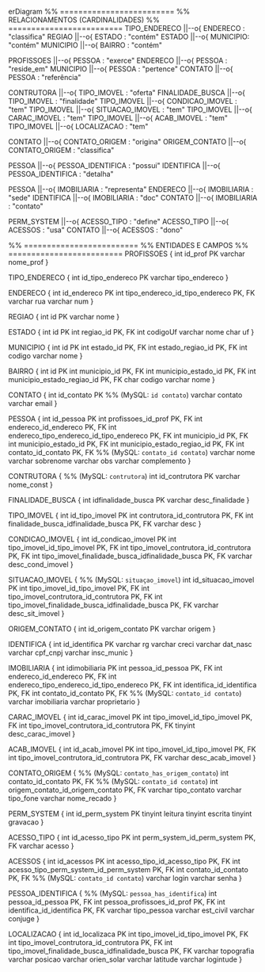 erDiagram
  %% =========================
  %% RELACIONAMENTOS (CARDINALIDADES)
  %% =========================
  TIPO_ENDERECO ||--o{ ENDERECO : "classifica"
  REGIAO        ||--o{ ESTADO   : "contém"
  ESTADO        ||--o{ MUNICIPIO: "contém"
  MUNICIPIO     ||--o{ BAIRRO   : "contém"

  PROFISSOES ||--o{ PESSOA      : "exerce"
  ENDERECO   ||--o{ PESSOA      : "reside_em"
  MUNICIPIO  ||--o{ PESSOA      : "pertence"
  CONTATO    ||--o{ PESSOA      : "referência"

  CONTRUTORA       ||--o{ TIPO_IMOVEL : "oferta"
  FINALIDADE_BUSCA ||--o{ TIPO_IMOVEL : "finalidade"
  TIPO_IMOVEL      ||--o{ CONDICAO_IMOVEL : "tem"
  TIPO_IMOVEL      ||--o{ SITUACAO_IMOVEL : "tem"
  TIPO_IMOVEL      ||--o{ CARAC_IMOVEL    : "tem"
  TIPO_IMOVEL      ||--o{ ACAB_IMOVEL     : "tem"
  TIPO_IMOVEL      ||--o{ LOCALIZACAO     : "tem"

  CONTATO         ||--o{ CONTATO_ORIGEM   : "origina"
  ORIGEM_CONTATO  ||--o{ CONTATO_ORIGEM   : "classifica"

  PESSOA     ||--o{ PESSOA_IDENTIFICA : "possui"
  IDENTIFICA ||--o{ PESSOA_IDENTIFICA : "detalha"

  PESSOA     ||--o{ IMOBILIARIA : "representa"
  ENDERECO   ||--o{ IMOBILIARIA : "sede"
  IDENTIFICA ||--o{ IMOBILIARIA : "doc"
  CONTATO    ||--o{ IMOBILIARIA : "contato"

  PERM_SYSTEM ||--o{ ACESSO_TIPO : "define"
  ACESSO_TIPO ||--o{ ACESSOS     : "usa"
  CONTATO     ||--o{ ACESSOS     : "dono"

  %% =========================
  %% ENTIDADES E CAMPOS
  %% =========================
  PROFISSOES {
    int id_prof PK
    varchar nome_prof
  }

  TIPO_ENDERECO {
    int id_tipo_endereco PK
    varchar tipo_endereco
  }

  ENDERECO {
    int id_endereco PK
    int tipo_endereco_id_tipo_endereco PK, FK
    varchar rua
    varchar num
  }

  REGIAO {
    int id PK
    varchar nome
  }

  ESTADO {
    int id PK
    int regiao_id PK, FK
    int codigoUf
    varchar nome
    char uf
  }

  MUNICIPIO {
    int id PK
    int estado_id PK, FK
    int estado_regiao_id PK, FK
    int codigo
    varchar nome
  }

  BAIRRO {
    int id PK
    int municipio_id PK, FK
    int municipio_estado_id PK, FK
    int municipio_estado_regiao_id PK, FK
    char codigo
    varchar nome
  }

  CONTATO {
    int id_contato PK  %% (MySQL: `id contato`)
    varchar contato
    varchar email
  }

  PESSOA {
    int id_pessoa PK
    int profissoes_id_prof PK, FK
    int endereco_id_endereco PK, FK
    int endereco_tipo_endereco_id_tipo_endereco PK, FK
    int municipio_id PK, FK
    int municipio_estado_id PK, FK
    int municipio_estado_regiao_id PK, FK
    int contato_id_contato PK, FK  %% (MySQL: `contato_id contato`)
    varchar nome
    varchar sobrenome
    varchar obs
    varchar complemento
  }

  CONTRUTORA {  %% (MySQL: `contrutora`)
    int id_contrutora PK
    varchar nome_const
  }

  FINALIDADE_BUSCA {
    int idfinalidade_busca PK
    varchar desc_finalidade
  }

  TIPO_IMOVEL {
    int id_tipo_imovel PK
    int contrutora_id_contrutora PK, FK
    int finalidade_busca_idfinalidade_busca PK, FK
    varchar desc
  }

  CONDICAO_IMOVEL {
    int id_condicao_imovel PK
    int tipo_imovel_id_tipo_imovel PK, FK
    int tipo_imovel_contrutora_id_contrutora PK, FK
    int tipo_imovel_finalidade_busca_idfinalidade_busca PK, FK
    varchar desc_cond_imovel
  }

  SITUACAO_IMOVEL {  %% (MySQL: `situaçao_imovel`)
    int id_situacao_imovel PK
    int tipo_imovel_id_tipo_imovel PK, FK
    int tipo_imovel_contrutora_id_contrutora PK, FK
    int tipo_imovel_finalidade_busca_idfinalidade_busca PK, FK
    varchar desc_sit_imovel
  }

  ORIGEM_CONTATO {
    int id_origem_contato PK
    varchar origem
  }

  IDENTIFICA {
    int id_identifica PK
    varchar rg
    varchar creci
    varchar dat_nasc
    varchar cpf_cnpj
    varchar insc_munic
  }

  IMOBILIARIA {
    int idimobiliaria PK
    int pessoa_id_pessoa PK, FK
    int endereco_id_endereco PK, FK
    int endereco_tipo_endereco_id_tipo_endereco PK, FK
    int identifica_id_identifica PK, FK
    int contato_id_contato PK, FK   %% (MySQL: `contato_id contato`)
    varchar imobiliaria
    varchar proprietario
  }

  CARAC_IMOVEL {
    int id_carac_imovel PK
    int tipo_imovel_id_tipo_imovel PK, FK
    int tipo_imovel_contrutora_id_contrutora PK, FK
    tinyint desc_carac_imovel
  }

  ACAB_IMOVEL {
    int id_acab_imovel PK
    int tipo_imovel_id_tipo_imovel PK, FK
    int tipo_imovel_contrutora_id_contrutora PK, FK
    varchar desc_acab_imovel
  }

  CONTATO_ORIGEM {  %% (MySQL: `contato_has_origem_contato`)
    int contato_id_contato PK, FK      %% (MySQL: `contato_id contato`)
    int origem_contato_id_origem_contato PK, FK
    varchar tipo_contato
    varchar tipo_fone
    varchar nome_recado
  }

  PERM_SYSTEM {
    int id_perm_system PK
    tinyint leitura
    tinyint escrita
    tinyint gravacao
  }

  ACESSO_TIPO {
    int id_acesso_tipo PK
    int perm_system_id_perm_system PK, FK
    varchar acesso
  }

  ACESSOS {
    int id_acessos PK
    int acesso_tipo_id_acesso_tipo PK, FK
    int acesso_tipo_perm_system_id_perm_system PK, FK
    int contato_id_contato PK, FK  %% (MySQL: `contato_id contato`)
    varchar login
    varchar senha
  }

  PESSOA_IDENTIFICA {  %% (MySQL: `pessoa_has_identifica`)
    int pessoa_id_pessoa PK, FK
    int pessoa_profissoes_id_prof PK, FK
    int identifica_id_identifica PK, FK
    varchar tipo_pessoa
    varchar est_civil
    varchar conjuge
  }

  LOCALIZACAO {
    int id_localizaca PK
    int tipo_imovel_id_tipo_imovel PK, FK
    int tipo_imovel_contrutora_id_contrutora PK, FK
    int tipo_imovel_finalidade_busca_idfinalidade_busca PK, FK
    varchar topografia
    varchar posicao
    varchar orien_solar
    varchar latitude
    varchar logintude
  }
